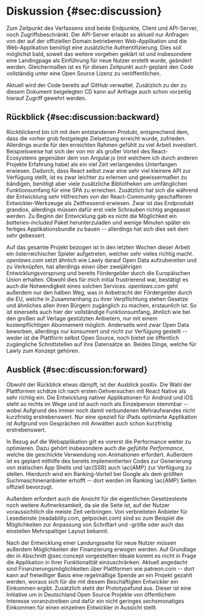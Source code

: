 # Diskussion {#sec:discussion}
Zum Zeitpunkt des Verfassens sind beide Endpunkte, Client und API-Server, noch Zugriffsbeschränkt. Der API-Server erlaubt so aktuell nur Anfragen von der auf der offiziellen Domain betriebenen Web-Applikation und die Web-Applikation benötigt eine zusätzliche Authentifizierung. Dies soll möglichst bald, soweit das weitere vorgehen geklärt ist und insbesondere eine Landingpage als Einführung für neue Nutzer erstellt wurde, geändert werden. Gleichermaßen ist es für diesen Zeitpunkt auch geplant den Code vollständig unter eine Open Source Lizenz zu veröffentlichen.

Aktuell wird der Code bereits auf GitHub verwaltet. Zusätzlich zu der zu diesem Dokument beigelegten CD kann auf Anfrage auch schon vorzeitig hierauf Zugriff gewehrt werden.

## Rückblick {#sec:discussion:backward}
Rückblickend bin ich mit dem entstandenen Produkt, entsprechend dem, dass die vorher grob festgelegte Zielsetzung erreicht wurde, zufrieden. Allerdings wurde für den erreichten Rahmen gefühlt zu viel Arbeit investiert. Beispielsweise hat sich der von mir als großer Vorteil des React-Ecosystems gegenüber dem von Angular.js (mit welchem ich durch anderen Projekte Erfahrung habe) als ein viel Zeit verlangendes Unterfangen erwiesen. Dadurch, dass React selbst zwar eine sehr viel kleinere API zur Verfügung stellt, ist es zwar leichter zu erlernen und gewissermaßen zu bändigen, benötigt aber viele zusätzliche Bibliotheken um umfänglichen Funktionsumfang für eine SPA zu erreichen. Zusätzlich hat sich die während der Entwicklung sehr Hilfreichen von der React-Community geschaffenen Entwickler-Werkzeuge als Zeitfressend erwiesen. Zwar ist das Endprodukt grandios, allerdings müssen dafür erst viele Schrauben richtig angepasst werden. Zu Beginn der Entwicklung gab es nicht die Möglichkeit ein *batteries-included* Paket herunterzuladen und wenige Minuten später ein fertiges Applikationsbundle zu bauen -- allerdings hat sich dies seit dem sehr gebessert.

Auf das gesamte Projekt bezogen ist in den letzten Wochen dieser Arbeit ein österreichischer Spieler aufgetreten, welcher sehr vieles richtig macht. *openlaws.com* setzt ähnlich wie Lawly darauf Open Data aufzubereiten und zu Verknüpfen, hat allerdings einen über zweijährigen Entwicklungsvorsprung und bereits Fördergelder durch die Europäischen Union erhalten. Obwohl dies für mich initial frustrierend war, bestätigt es auch die Notwendigkeit eines solchen Services. *openlaws.com* geht außerdem nur den halben Weg, was in Anbetracht der Fördergelder durch die EU, welche in Zusammenhang zu ihrer Verpflichtung stehen Gesetze und ähnliches allen ihren Bürgern zugänglich zu machen, erstaunlich ist. So ist einerseits auch hier der vollständige Funktionsumfang, ähnlich wie bei den großen auf Verlage gestützten Anbietern, nur mit einem kostenpflichtigen Abonnement möglich. Anderseits wird zwar Open Data beworben, allerdings nur konsumiert und nicht zur Verfügung gestellt -- weder ist die Plattform selbst Open Source, noch bietet sie öffentlich zugängliche Schnittstellen auf ihre Datensätze an. Beides Dinge, welche für Lawly zum Konzept gehören.



## Ausblick {#sec:discussion:forward}
Obwohl der Rückblick etwas dämpft, ist der Ausblick positiv. Die Wahl der Plattformen schätze ich nach ersten Gehversuchen mit React Native als sehr richtig ein. Die Entwicklung nativer Applikationen für Android und iOS steht so nichts im Wege und ist auch noch als Einzelperson stemmbar -- wobei Aufgrund des immer noch damit verbundenen Mehraufwandes nicht kurzfristig erstrebenswert. Nur eine speziell für iPads optimierte Applikation ist Aufgrund von Gesprächen mit Anwälten auch schon kurzfristig erstrebenswert.

In Bezug auf die Webapplikation gilt es vorerst die Performance weiter zu optimieren. Dazu gehört insbesondere auch die *gefühlte Performance*, welche die geschickte Verwendung von Animationen erfordert. Außerdem ist es geplant mithilfe des bereits implementierten Codes zur Generierung von statischen App Shells und \ac{SSR} auch \ac{AMP} zur Verfügung zu stellen. Hierdurch wird ein Ranking-Vorteil bei Google als dem größten Suchmaschinenanbieter erhofft -- dort werden im Ranking \ac{AMP} Seiten offiziell bevorzugt.

Außerdem erfordert auch die Ansicht für die eigentlichen Gesetzestexte noch weitere Aufmerksamkeit, da sie die Seite ist, auf der Nutzer voraussichtlich die meiste Zeit verbringen. Von verbreiteten Anbieter für Lesedienste (readability.com, getpocket.com) sind so zum Beispiel die Möglichkeiten zur Anpassung von Schriftart und -größe oder auch das einstellen Mehrspaltiger Layout bekannt.

Nach der Entwicklung einer Landungsseite für neue Nutzer müssen außerdem Möglichkeiten der Finanzierung erwogen werden. Auf Grundlage der in Abschnitt @sec:concept vorgestellten Ideale kommt es nicht in Frage die Applikation in ihrer Funktionalität einzuschränken. Aktuell angedacht sind Finanzierungsmöglichkeiten über Plattformen wie patreon.com -- dort kann auf freiwilliger Basis eine regelmäßige Spende an ein Projekt gezahlt werden, woraus sich für die mit diesem Beschäftigten Entwickler ein Einkommen ergibt. Zusätzlich steht der Prototypefund aus. Dieser ist eine Initiative um in Deutschland Open Source Projekte von öffentlichem Interesse voranzutreiben und dafür ein nicht geringes sechsmonatiges Einkommen für einen einzelnen Entwickler in Aussicht stellt.

